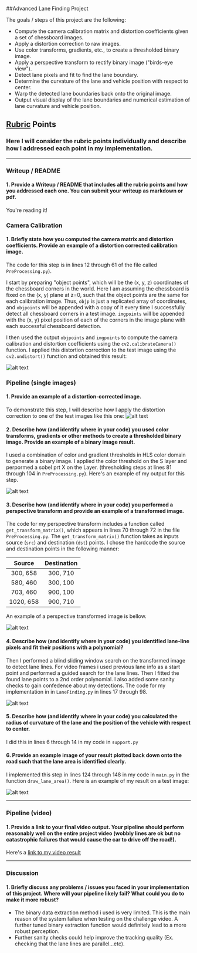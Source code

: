 

##Advanced Lane Finding Project

The goals / steps of this project are the following:

* Compute the camera calibration matrix and distortion coefficients given a set of chessboard images.
* Apply a distortion correction to raw images.
* Use color transforms, gradients, etc., to create a thresholded binary image.
* Apply a perspective transform to rectify binary image ("birds-eye view").
* Detect lane pixels and fit to find the lane boundary.
* Determine the curvature of the lane and vehicle position with respect to center.
* Warp the detected lane boundaries back onto the original image.
* Output visual display of the lane boundaries and numerical estimation of lane curvature and vehicle position.


## [Rubric](https://review.udacity.com/#!/rubrics/571/view) Points

### Here I will consider the rubric points individually and describe how I addressed each point in my implementation.  

---

### Writeup / README

#### 1. Provide a Writeup / README that includes all the rubric points and how you addressed each one.  You can submit your writeup as markdown or pdf.  

You're reading it!

### Camera Calibration

#### 1. Briefly state how you computed the camera matrix and distortion coefficients. Provide an example of a distortion corrected calibration image.

The code for this step is in lines 12 through 61 of the file called `PreProcessing.py`).  

I start by preparing "object points", which will be the (x, y, z) coordinates of the chessboard corners in the world. Here I am assuming the chessboard is fixed on the (x, y) plane at z=0, such that the object points are the same for each calibration image.  Thus, `objp` is just a replicated array of coordinates, and `objpoints` will be appended with a copy of it every time I successfully detect all chessboard corners in a test image.  `imgpoints` will be appended with the (x, y) pixel position of each of the corners in the image plane with each successful chessboard detection.  

I then used the output `objpoints` and `imgpoints` to compute the camera calibration and distortion coefficients using the `cv2.calibrateCamera()` function.  I applied this distortion correction to the test image using the `cv2.undistort()` function and obtained this result: 

![alt text](./output_images/cal_out.jpg)

### Pipeline (single images)

#### 1. Provide an example of a distortion-corrected image.

To demonstrate this step, I will describe how I apply the distortion correction to one of the test images like this one:
![alt text](./test_images/test2.jpg)



#### 2. Describe how (and identify where in your code) you used color transforms, gradients or other methods to create a thresholded binary image.  Provide an example of a binary image result.

I used a combination of color and gradient thresholds in HLS color domain to generate a binary image. I applied the color threshold on the S layer and perpormed a sobel prt X on the Layer. (thresholding steps at lines 81 through 104 in `PreProcessing.py`).  Here's an example of my output for this step.

![alt text](./output_images/test2_1_binary.jpg)

#### 3. Describe how (and identify where in your code) you performed a perspective transform and provide an example of a transformed image.

The code for my perspective transform includes a function called `get_transform_matrix()`, which appears in lines 70 through 72 in the file `PreProcessing.py`.  The `get_transform_matrix()` function takes as inputs source (`src`) and destination (`dst`) points.  I chose the hardcode the source and destination points in the following manner:


| Source        | Destination   | 
|:-------------:|:-------------:| 
| 300, 658      | 300, 710        | 
| 580, 460      | 300, 100      |
| 703, 460     | 900, 100      |
| 1020, 658      | 900, 710        |

An example of a perspective transformed image is bellow.

![alt text](./output_images/test2_2_transformed.jpg)

#### 4. Describe how (and identify where in your code) you identified lane-line pixels and fit their positions with a polynomial?

Then I performed a blind sliding window search on the transformed image to detect lane lines. For video frames i used previous lane info as a start point and performed a guided search for the lane lines. Then I fitted the found lane points to a 2nd order polynomial. I also added some sanity checks to gain confedence about my detections. The code for my implementation in in `LaneFinding.py` in lines 17 through 98.

![alt text](./output_images/test2_3_lanes.jpg)

#### 5. Describe how (and identify where in your code) you calculated the radius of curvature of the lane and the position of the vehicle with respect to center.

I did this in lines 6 through 14 in my code in `support.py`

#### 6. Provide an example image of your result plotted back down onto the road such that the lane area is identified clearly.

I implemented this step in lines 124 through 148 in my code in `main.py` in the function `draw_lane_area()`.  Here is an example of my result on a test image:

![alt text](./output_images/test2_4_output.jpg)

---

### Pipeline (video)

#### 1. Provide a link to your final video output.  Your pipeline should perform reasonably well on the entire project video (wobbly lines are ok but no catastrophic failures that would cause the car to drive off the road!).

Here's a [link to my video result](./output_videos/project_video.mp4)

---

### Discussion

#### 1. Briefly discuss any problems / issues you faced in your implementation of this project.  Where will your pipeline likely fail?  What could you do to make it more robust?


* The binary data extraction method i used is very limited. This is the main reason of the system failure when testing on the challenge video. A further tuned binary extraction function would definitely lead to a more robust perception.
* Further sanity checks could help improve the tracking quality (Ex. checking that the lane lines are parallel...etc).
